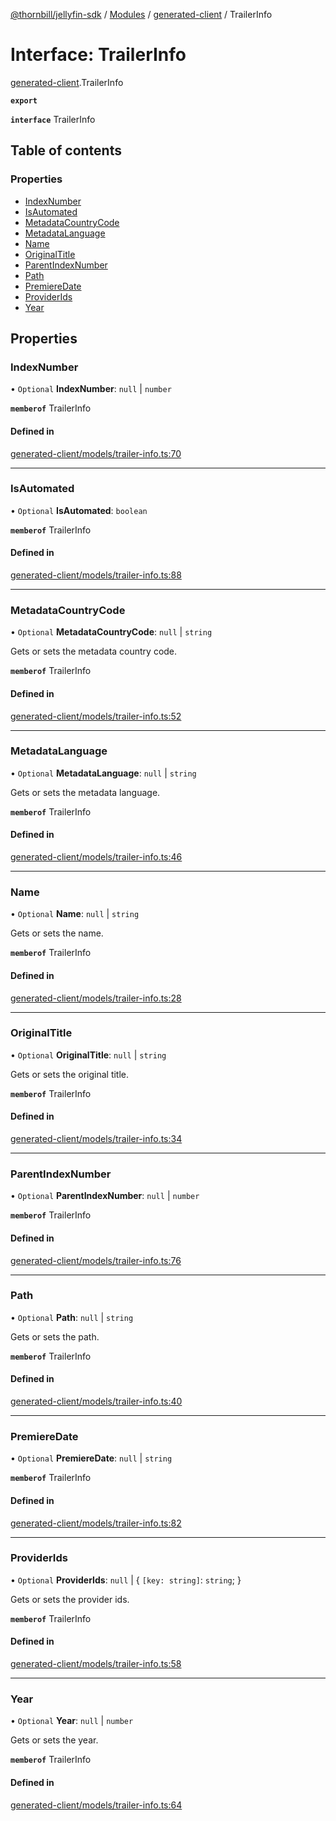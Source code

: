[@thornbill/jellyfin-sdk](../README.md) / [Modules](../modules.md) / [generated-client](../modules/generated_client.md) / TrailerInfo

# Interface: TrailerInfo

[generated-client](../modules/generated_client.md).TrailerInfo

**`export`**

**`interface`** TrailerInfo

## Table of contents

### Properties

- [IndexNumber](generated_client.TrailerInfo.md#indexnumber)
- [IsAutomated](generated_client.TrailerInfo.md#isautomated)
- [MetadataCountryCode](generated_client.TrailerInfo.md#metadatacountrycode)
- [MetadataLanguage](generated_client.TrailerInfo.md#metadatalanguage)
- [Name](generated_client.TrailerInfo.md#name)
- [OriginalTitle](generated_client.TrailerInfo.md#originaltitle)
- [ParentIndexNumber](generated_client.TrailerInfo.md#parentindexnumber)
- [Path](generated_client.TrailerInfo.md#path)
- [PremiereDate](generated_client.TrailerInfo.md#premieredate)
- [ProviderIds](generated_client.TrailerInfo.md#providerids)
- [Year](generated_client.TrailerInfo.md#year)

## Properties

### IndexNumber

• `Optional` **IndexNumber**: ``null`` \| `number`

**`memberof`** TrailerInfo

#### Defined in

[generated-client/models/trailer-info.ts:70](https://github.com/jellyfin/jellyfin-sdk-typescript/blob/7402732/src/generated-client/models/trailer-info.ts#L70)

___

### IsAutomated

• `Optional` **IsAutomated**: `boolean`

**`memberof`** TrailerInfo

#### Defined in

[generated-client/models/trailer-info.ts:88](https://github.com/jellyfin/jellyfin-sdk-typescript/blob/7402732/src/generated-client/models/trailer-info.ts#L88)

___

### MetadataCountryCode

• `Optional` **MetadataCountryCode**: ``null`` \| `string`

Gets or sets the metadata country code.

**`memberof`** TrailerInfo

#### Defined in

[generated-client/models/trailer-info.ts:52](https://github.com/jellyfin/jellyfin-sdk-typescript/blob/7402732/src/generated-client/models/trailer-info.ts#L52)

___

### MetadataLanguage

• `Optional` **MetadataLanguage**: ``null`` \| `string`

Gets or sets the metadata language.

**`memberof`** TrailerInfo

#### Defined in

[generated-client/models/trailer-info.ts:46](https://github.com/jellyfin/jellyfin-sdk-typescript/blob/7402732/src/generated-client/models/trailer-info.ts#L46)

___

### Name

• `Optional` **Name**: ``null`` \| `string`

Gets or sets the name.

**`memberof`** TrailerInfo

#### Defined in

[generated-client/models/trailer-info.ts:28](https://github.com/jellyfin/jellyfin-sdk-typescript/blob/7402732/src/generated-client/models/trailer-info.ts#L28)

___

### OriginalTitle

• `Optional` **OriginalTitle**: ``null`` \| `string`

Gets or sets the original title.

**`memberof`** TrailerInfo

#### Defined in

[generated-client/models/trailer-info.ts:34](https://github.com/jellyfin/jellyfin-sdk-typescript/blob/7402732/src/generated-client/models/trailer-info.ts#L34)

___

### ParentIndexNumber

• `Optional` **ParentIndexNumber**: ``null`` \| `number`

**`memberof`** TrailerInfo

#### Defined in

[generated-client/models/trailer-info.ts:76](https://github.com/jellyfin/jellyfin-sdk-typescript/blob/7402732/src/generated-client/models/trailer-info.ts#L76)

___

### Path

• `Optional` **Path**: ``null`` \| `string`

Gets or sets the path.

**`memberof`** TrailerInfo

#### Defined in

[generated-client/models/trailer-info.ts:40](https://github.com/jellyfin/jellyfin-sdk-typescript/blob/7402732/src/generated-client/models/trailer-info.ts#L40)

___

### PremiereDate

• `Optional` **PremiereDate**: ``null`` \| `string`

**`memberof`** TrailerInfo

#### Defined in

[generated-client/models/trailer-info.ts:82](https://github.com/jellyfin/jellyfin-sdk-typescript/blob/7402732/src/generated-client/models/trailer-info.ts#L82)

___

### ProviderIds

• `Optional` **ProviderIds**: ``null`` \| { `[key: string]`: `string`;  }

Gets or sets the provider ids.

**`memberof`** TrailerInfo

#### Defined in

[generated-client/models/trailer-info.ts:58](https://github.com/jellyfin/jellyfin-sdk-typescript/blob/7402732/src/generated-client/models/trailer-info.ts#L58)

___

### Year

• `Optional` **Year**: ``null`` \| `number`

Gets or sets the year.

**`memberof`** TrailerInfo

#### Defined in

[generated-client/models/trailer-info.ts:64](https://github.com/jellyfin/jellyfin-sdk-typescript/blob/7402732/src/generated-client/models/trailer-info.ts#L64)

